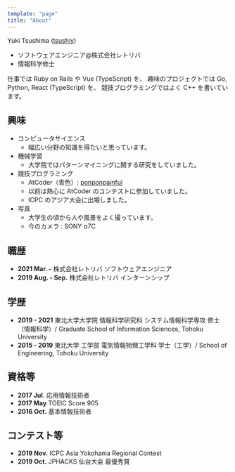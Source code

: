 ```yaml
---
template: "page"
title: "About"
---
```


Yuki Tsushima ([tsushiy](https://github.com/tsushiy))

- ソフトウェアエンジニア@株式会社レトリバ
- 情報科学修士

仕事では Ruby on Rails や Vue (TypeScript) を、
趣味のプロジェクトでは Go, Python, React (TypeScript) を、
競技プログラミングではよく C++ を書いています。

## 興味

- コンピュータサイエンス
  - 幅広い分野の知識を得たいと思っています。
- 機械学習
  - 大学院ではパターンマイニングに関する研究をしていました。
- 競技プログラミング
  - AtCoder（青色）: [ponponpainful](https://atcoder.jp/users/ponponpainful)
  - 以前は熱心に AtCoder のコンテストに参加していました。
  - ICPC のアジア大会に出場しました。
- 写真
  - 大学生の頃から人や風景をよく撮っています。
  - 今のカメラ : SONY α7C

## 職歴

* **2021 Mar. -** 株式会社レトリバ ソフトウェアエンジニア
* **2019 Aug. - Sep.** 株式会社レトリバ インターンシップ

## 学歴

- **2019 - 2021** 東北大学大学院 情報科学研究科 システム情報科学専攻 修士（情報科学）/ Graduate School of Information Sciences, Tohoku University
- **2015 - 2019** 東北大学 工学部 電気情報物理工学科 学士（工学）/ School of Engineering, Tohoku University

## 資格等

- **2017 Jul.** 応用情報技術者
- **2017 May** TOEIC Score 905
- **2016 Oct.** 基本情報技術者

## コンテスト等

- **2019 Nov.** ICPC Asia Yokohama Regional Contest
- **2019 Oct.** JPHACKS 仙台大会 最優秀賞
